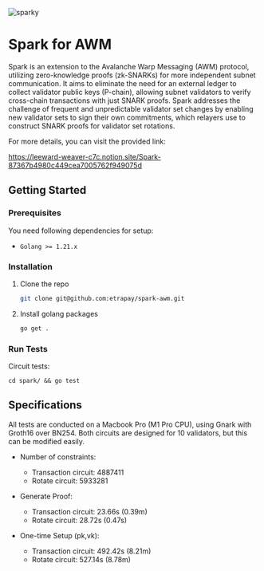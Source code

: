 ![sparky](https://github.com/etrapay/spark-awm/assets/69128891/dd8cb6e3-e9f2-41c6-b193-652c349cd4d0)
# Spark for AWM

Spark is an extension to the Avalanche Warp Messaging (AWM) protocol, utilizing zero-knowledge proofs (zk-SNARKs) for more independent subnet communication. It aims to eliminate the need for an external ledger to collect validator public keys (P-chain), allowing subnet validators to verify cross-chain transactions with just SNARK proofs. Spark addresses the challenge of frequent and unpredictable validator set changes by enabling new validator sets to sign their own commitments, which relayers use to construct SNARK proofs for validator set rotations. 

For more details, you can visit the provided link:

https://leeward-weaver-c7c.notion.site/Spark-87367b4980c449cea7005762f949075d

## Getting Started

### Prerequisites

You need following dependencies for setup:

- `Golang >= 1.21.x `

### Installation

1. Clone the repo
   ```sh
   git clone git@github.com:etrapay/spark-awm.git
   ```
2. Install golang packages

   ```sh
   go get .
   ```



### Run Tests

Circuit tests:

```
cd spark/ && go test
```

## Specifications

All tests are conducted on a Macbook Pro (M1 Pro CPU), using Gnark with Groth16 over BN254.
Both circuits are designed for 10 validators, but this can be modified easily.

- Number of constraints:

  -   Transaction circuit: 4887411
  -   Rotate circuit: 5933281 

- Generate Proof:

  -   Transaction circuit: 23.66s (0.39m)
  -   Rotate circuit: 28.72s (0.47s)


- One-time Setup (pk,vk):

  -   Transaction circuit: 492.42s (8.21m)
  -   Rotate circuit: 527.14s (8.78m)
